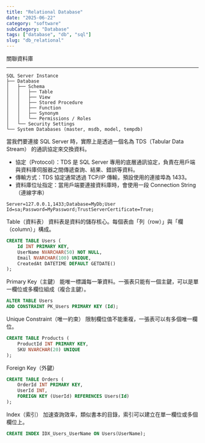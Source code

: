 ```yaml
---
title: "Relational Database"
date: "2025-06-22"
category: "software"
subCategory: "Database"
tags: ["database", "db", "sql"]
slug: "db_relational"
---
```

關聯資料庫

---

```pgsql
SQL Server Instance
├── Database
│   ├── Schema
│   │   ├── Table
│   │   ├── View
│   │   ├── Stored Procedure
│   │   ├── Function
│   │   ├── Synonym
│   │   └── Permissions / Roles
│   └── Security Settings
└── System Databases (master, msdb, model, tempdb)
```

當我們要連接 SQL Server 時，實際上是透過一個名為 TDS（Tabular Data Stream） 的通訊協定來交換資料。

- 協定（Protocol）：TDS 是 SQL Server 專用的底層通訊協定，負責在用戶端與資料庫伺服器之間傳遞查詢、結果、錯誤等資料。
- 傳輸方式：TDS 協定通常透過 TCP/IP 傳輸，預設使用的連接埠為 1433。
- 資料庫位址指定：當用戶端要連接資料庫時，會使用一段 Connection String（連線字串）

```pgsql
Server=127.0.0.1,1433;Database=MyDb;User Id=sa;Password=MyPassword;TrustServerCertificate=True;
```

Table（資料表）
資料表是資料的儲存核心。每個表由「列（row）」與「欄（column）」構成。

``` sql
CREATE TABLE Users (
    Id INT PRIMARY KEY,
    UserName NVARCHAR(50) NOT NULL,
    Email NVARCHAR(100) UNIQUE,
    CreatedAt DATETIME DEFAULT GETDATE()
);
```

Primary Key（主鍵）
能唯一標識每一筆資料。一張表只能有一個主鍵，可以是單一欄位或多欄位組成（複合主鍵）。

``` sql
ALTER TABLE Users
ADD CONSTRAINT PK_Users PRIMARY KEY (Id);
```

Unique Constraint（唯一約束）
限制欄位值不能重複，一張表可以有多個唯一欄位。

```sql
CREATE TABLE Products (
    ProductId INT PRIMARY KEY,
    SKU NVARCHAR(20) UNIQUE
);
```

Foreign Key（外鍵）

```sql
CREATE TABLE Orders (
    OrderId INT PRIMARY KEY,
    UserId INT,
    FOREIGN KEY (UserId) REFERENCES Users(Id)
);
```

Index（索引）
加速查詢效率，類似書本的目錄，索引可以建立在單一欄位或多個欄位上。

```sql
CREATE INDEX IDX_Users_UserName ON Users(UserName);
```

